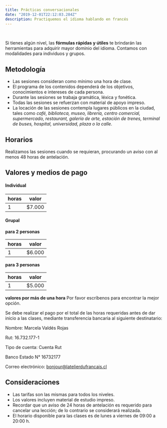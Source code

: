 ```yaml
---
title: Prácticas conversacionales
date: "2019-12-01T22:12:03.284Z"
description: Practiquemos el idioma hablando en francés
---
```


<br />

Si tienes algún nivel, las **fórmulas rápidas y útiles** te brindarán las herramientas para adquirir mayor dominio del idioma. Contamos con modalidades para individuos y grupos.

## Metodología

- Las sesiones consideran como mínimo una hora de clase.
- El programa de los contenidos dependerá de los objetivos, conocimientos e intereses de cada persona.
- Durante las sesiones se trabaja gramática, léxica y fonética.
- Todas las sesiones se refuerzan con material de apoyo impreso.
- La locación de las sesiones contempla lugares públicos en la ciudad, tales como *café, biblioteca, museo, librería, centro comercial, supermercado, restaurant, galería de arte, estación de trenes, terminal de buses, hospital, universidad, plaza o la calle.*

## Horarios

Realizamos las sesiones cuando se requieran, procurando un aviso con al menos 48 horas de antelación.

## Valores y medios de pago

#### Individual

|horas|valor|
|---|---|
|1 | $7.000 |

#### Grupal

**para 2 personas**

| horas | valor |
| ------ | ------ |
| 1 | $6.000 |

**para 3 personas**

| horas | valor |
| ------ | ------ |
| 1 | $5.000 |

**valores por más de una hora**
Por favor escríbenos para encontrar la mejor opción.

Se debe realizar el pago por el total de las horas requeridas antes de dar inicio a las clases, mediante transferencia bancaria al siguiente destinatario:

Nombre: Marcela Valdés Rojas

Rut: 16.732.177-1

Tipo de cuenta: Cuenta Rut

Banco Estado N° 16732177

Correo electrónico: bonjour@latelierdufrancais.cl

## Consideraciones

- Las tarifas son las mismas para todos los niveles.
- Los valores incluyen material de estudio impreso.
- Recordar que un aviso de 24 horas de antelación es requerido para cancelar una lección; de lo contrario se considerará realizada.
- El horario disponible para las clases es de lunes a viernes de 09:00 a 20:00 h.
